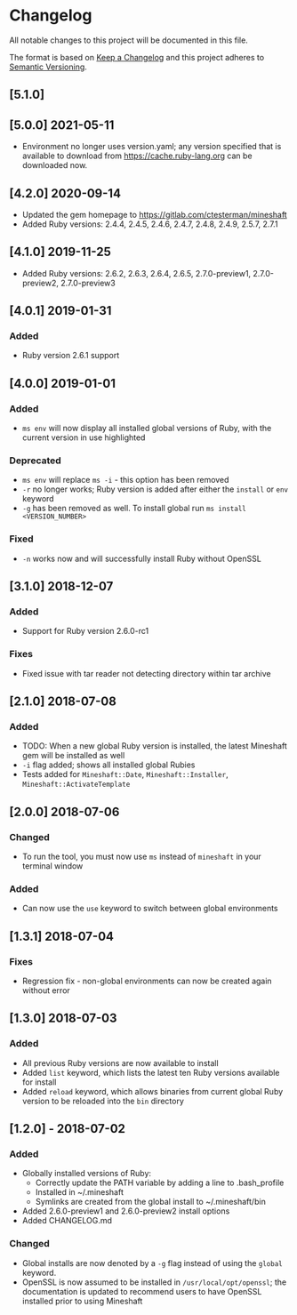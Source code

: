 # Changelog
All notable changes to this project will be documented in this file.

The format is based on [Keep a Changelog](https://keepachangelog.com/en/1.0.0/)
and this project adheres to [Semantic Versioning](https://semver.org/spec/v2.0.0.html).

## [5.1.0]

## [5.0.0] 2021-05-11
- Environment no longer uses version.yaml; any version specified that is available to download from https://cache.ruby-lang.org can be downloaded now.

## [4.2.0] 2020-09-14
- Updated the gem homepage to https://gitlab.com/ctesterman/mineshaft
- Added Ruby versions: 2.4.4, 2.4.5, 2.4.6, 2.4.7, 2.4.8, 2.4.9, 2.5.7, 2.7.1

## [4.1.0] 2019-11-25
- Added Ruby versions: 2.6.2, 2.6.3, 2.6.4, 2.6.5, 2.7.0-preview1, 2.7.0-preview2, 2.7.0-preview3

## [4.0.1] 2019-01-31
### Added
- Ruby version 2.6.1 support

## [4.0.0] 2019-01-01
### Added
- `ms env` will now display all installed global versions of Ruby, with the current version in use highlighted

### Deprecated
- `ms env` will replace `ms -i` - this option has been removed
- `-r` no longer works; Ruby version is added after either the `install` or `env` keyword
- `-g` has been removed as well. To install global run `ms install <VERSION_NUMBER>`

### Fixed
- `-n` works now and will successfully install Ruby without OpenSSL

## [3.1.0] 2018-12-07
### Added
- Support for Ruby version 2.6.0-rc1

### Fixes
- Fixed issue with tar reader not detecting directory within tar archive

## [2.1.0] 2018-07-08
### Added
- TODO: When a new global Ruby version is installed, the latest Mineshaft gem will be installed as well
- `-i` flag added; shows all installed global Rubies
- Tests added for `Mineshaft::Date`, `Mineshaft::Installer`, `Mineshaft::ActivateTemplate`

## [2.0.0] 2018-07-06
### Changed
- To run the tool, you must now use `ms` instead of `mineshaft` in your terminal window

### Added
- Can now use the `use` keyword to switch between global environments

## [1.3.1] 2018-07-04
### Fixes
- Regression fix - non-global environments can now be created again without error

## [1.3.0] 2018-07-03
### Added
- All previous Ruby versions are now available to install
- Added `list` keyword, which lists the latest ten Ruby versions available for install
- Added `reload` keyword, which allows binaries from current global Ruby version to be reloaded into the `bin` directory

## [1.2.0] - 2018-07-02
### Added
- Globally installed versions of Ruby: 
  - Correctly update the PATH variable by adding a line to .bash_profile
  - Installed in ~/.mineshaft
  - Symlinks are created from the global install to ~/.mineshaft/bin
- Added 2.6.0-preview1 and 2.6.0-preview2 install options
- Added CHANGELOG.md

### Changed
- Global installs are now denoted by a `-g` flag instead of using the `global` keyword.
- OpenSSL is now assumed to be installed in `/usr/local/opt/openssl`; the documentation is updated to recommend users to have OpenSSL installed prior to using Mineshaft
